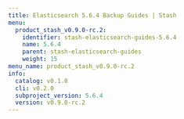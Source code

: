 ```yaml
---
title: Elasticsearch 5.6.4 Backup Guides | Stash
menu:
  product_stash_v0.9.0-rc.2:
    identifier: stash-elasticsearch-guides-5.6.4
    name: 5.6.4
    parent: stash-elasticsearch-guides
    weight: 15
menu_name: product_stash_v0.9.0-rc.2
info:
  catalog: v0.1.0
  cli: v0.2.0
  subproject_version: 5.6.4
  version: v0.9.0-rc.2
---
```



